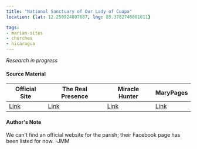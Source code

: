 ```yaml
---
title: "National Sanctuary of Our Lady of Cuapa"
location: {lat: 12.250924807687, lng: 85.3782746081611}

tags:
- marian-sites
- churches
- nicaragua
---
```


_Research in progress_

#### Source Material

| Official Site | The Real Presence | Miracle Hunter | MaryPages |
| --- | --- | --- | --- |
| [Link](https://www.facebook.com/SDVirgendeCuapa) | [Link](http://www.therealpresence.org/eucharst/misc/BVM/16_CUAPA_60x96.pdf) | [Link](http://www.miraclehunter.com/marian_apparitions/approved_apparitions/cuapa/index.html) | [Link](https://www.marypages.com/our-lady-of-cuapa-also-known-as-our-lady-of-nicaragua-en.html) |

#### Author's Note

We can't find an official website for the parish; their Facebook page has been listed for now.  -JMM
